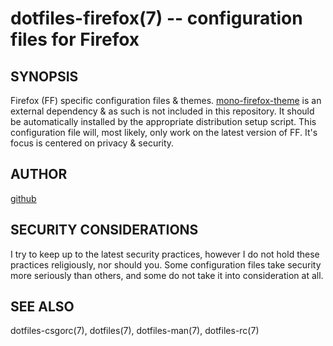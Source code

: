 dotfiles-firefox(7) -- configuration files for Firefox
===========================================================

## SYNOPSIS
Firefox (FF) specific configuration files & themes. [mono-firefox-theme](https://github.com/witalihirsch/Mono-firefox-theme) is an external dependency & as such is not included in this repository. It should be automatically installed by the appropriate distribution setup script.
This configuration file will, most likely, only work on the latest version of FF. It's focus is centered on privacy & security.

## AUTHOR
[github](github.com/gerelef/)

## SECURITY CONSIDERATIONS
I try to keep up to the latest security practices, however I do not hold these practices religiously, nor should you. Some configuration files take security more seriously than others, and some do not take it into consideration at all. 

## SEE ALSO
dotfiles-csgorc(7), dotfiles(7), dotfiles-man(7), dotfiles-rc(7)
